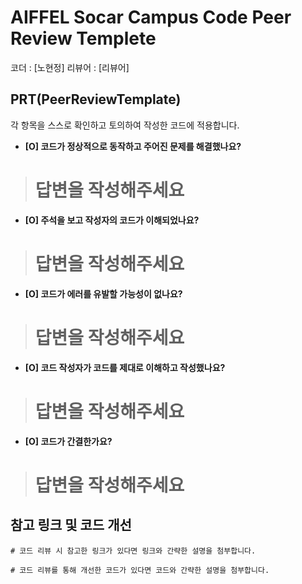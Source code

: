 # AIFFEL Socar Campus Code Peer Review Templete

코더 : [노현정]
리뷰어 : [리뷰어]

## PRT(PeerReviewTemplate)

각 항목을 스스로 확인하고 토의하여 작성한 코드에 적용합니다.

- **[O] 코드가 정상적으로 동작하고 주어진 문제를 해결했나요?**

> # 답변을 작성해주세요
> 
- **[O] 주석을 보고 작성자의 코드가 이해되었나요?**

> # 답변을 작성해주세요
> 
- **[O] 코드가 에러를 유발할 가능성이 없나요?**

> # 답변을 작성해주세요
> 
- **[O] 코드 작성자가 코드를 제대로 이해하고 작성했나요?**

> # 답변을 작성해주세요
> 
- **[O] 코드가 간결한가요?**

> # 답변을 작성해주세요
> 

## 참고 링크 및 코드 개선

```
# 코드 리뷰 시 참고한 링크가 있다면 링크와 간략한 설명을 첨부합니다.

# 코드 리뷰를 통해 개선한 코드가 있다면 코드와 간략한 설명을 첨부합니다.
```